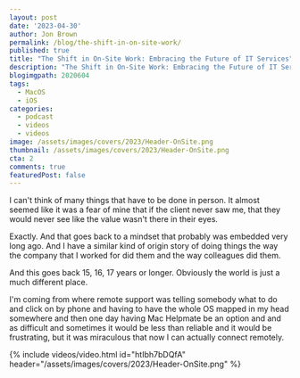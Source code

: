 ```yaml
---
layout: post
date: '2023-04-30'
author: Jon Brown
permalink: /blog/the-shift-in-on-site-work/
published: true
title: "The Shift in On-Site Work: Embracing the Future of IT Services"
description: "The Shift in On-Site Work: Embracing the Future of IT Services"
blogimgpath: 2020604
tags:
  - MacOS
  - iOS
categories:
  - podcast
  - videos
  - videos
image: /assets/images/covers/2023/Header-OnSite.png
thumbnail: /assets/images/covers/2023/Header-OnSite.png
cta: 2
comments: true
featuredPost: false
---
```

I can't think of many things that have to be done in person. It almost seemed like it was a fear of mine that if the client never saw me, that they would never see like the value  wasn't there in their eyes.  

Exactly. And that goes back to a mindset that probably was embedded very long ago. And I have a similar kind of origin story of doing things the way  the company that I worked for did them and the way colleagues did them.

And  this goes back 15, 16, 17 years or longer. Obviously the world is just a much different place.  

I'm coming from where remote support was telling somebody what to do and click on by phone and having to have the whole OS mapped in my head somewhere  and then one day having Mac Helpmate be an option  and  and as difficult and sometimes    it would be less than reliable and it would be frustrating, but it was  miraculous that  now I can actually connect remotely.

{% include videos/video.html id="htIbh7bDQfA" header="/assets/images/covers/2023/Header-OnSite.png" %}